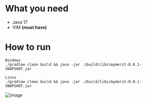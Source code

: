 # What you need
- Java 17
- VIM **(must have)**

# How to run
```
Windows
./gradlew clean build && java -jar .\build\libs\mymerit-0.0.1-SNAPSHOT.jar
```

```
Linux
./gradlew clean build && java -jar ./build/libs/mymerit-0.0.1-SNAPSHOT.jar
```

![image](https://github.com/chojnis/mymerit_backend/assets/91784891/49699184-700e-4beb-a7a4-513309e9c23e)
